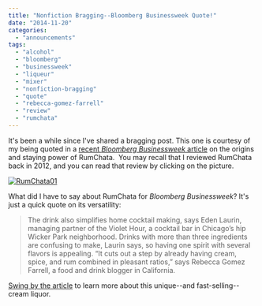 ```yaml
---
title: "Nonfiction Bragging--Bloomberg Businessweek Quote!"
date: "2014-11-20"
categories: 
  - "announcements"
tags: 
  - "alcohol"
  - "bloomberg"
  - "businessweek"
  - "liqueur"
  - "mixer"
  - "nonfiction-bragging"
  - "quote"
  - "rebecca-gomez-farrell"
  - "review"
  - "rumchata"
---
```


It's been a while since I've shared a bragging post. This one is courtesy of my being quoted in a [recent _Bloomberg Businessweek_ article](http://www.businessweek.com/articles/2014-10-09/rumchatas-success-is-game-changer-among-cream-liqueurs "RumChata's Success") on the origins and staying power of RumChata.  You may recall that I reviewed RumChata back in 2012, and you can read that review by clicking on the picture.

[![RumChata01](http://s3.amazonaws.com/thegourmez-wpmedia/2012/11/RumChata01-200x300.jpg)](http://www.thegourmez.com/2012/11/rumchata/)

What did I have to say about RumChata for _Bloomberg Businessweek_? It's just a quick quote on its versatility:

> The drink also simplifies home cocktail making, says Eden Laurin, managing partner of the Violet Hour, a cocktail bar in Chicago’s hip Wicker Park neighborhood. Drinks with more than three ingredients are confusing to make, Laurin says, so having one spirit with several flavors is appealing. “It cuts out a step by already having cream, spice, and rum combined in pleasant ratios,” says Rebecca Gomez Farrell, a food and drink blogger in California.

[Swing by the article](http://www.businessweek.com/articles/2014-10-09/rumchatas-success-is-game-changer-among-cream-liqueurs "RumChata's Success") to learn more about this unique--and fast-selling--cream liquor.
